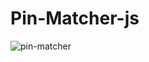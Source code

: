 # Pin-Matcher-js

![pin-matcher](https://user-images.githubusercontent.com/56845656/153754215-b86d43c1-d715-48c3-bed7-c7f33f900c08.png)
